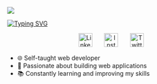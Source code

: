 ![](https://i.imgur.com/waxVImv.png)

<a href="https://git.io/typing-svg"><img src="https://readme-typing-svg.demolab.com?font=DotGothic16&size=48&pause=1000&color=FFDBDB&center=true&vCenter=true&multiline=true&random=false&width=1200&height=80&lines=Hello%2C+I'm+Rahul+Paul" alt="Typing SVG" /></a>

<!-- Social icons section -->
<p align="center">
  <a href="https://www.linkedin.com/in/rahul-paul-547b5328b/"><img width="32px" alt="LinkedIn" title="LinkedIn" src="https://i.imgur.com/yRpa1dQ.png"/></a>
  &#8287;&#8287;&#8287;&#8287;&#8287;
  <a href="https://www.instagram.com/rahulpaul12/"><img width="32px" alt="Insta" title="Insta" src="https://i.imgur.com/ISEyV5G.png"/></a>
  &#8287;&#8287;&#8287;&#8287;&#8287;
  <a href="https://twitter.com/rahulpaul127"><img width="32px" alt="Twitter" title="Twitter" src="https://i.imgur.com/AixJgnm.png"/></a>
  &#8287;&#8287;&#8287;&#8287;&#8287;
</p>

- 🌐 Self-taught web developer
- 🚀 Passionate about building web applications
- 📚 Constantly learning and improving my skills
